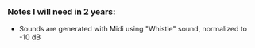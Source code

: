 ### Notes I will need in 2 years:

- Sounds are generated with Midi using "Whistle" sound, normalized to -10 dB